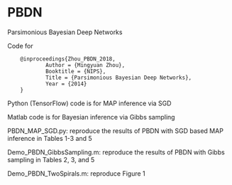 # PBDN
Parsimonious Bayesian Deep Networks

Code for 

        @inproceedings{Zhou_PBDN_2018,      
                Author = {Mingyuan Zhou},
                Booktitle = {NIPS},
                Title = {Parsimonious Bayesian Deep Networks},	
                Year = {2014}
        }

Python (TensorFlow) code is for MAP inference via SGD

Matlab code is for Bayesian inference via Gibbs sampling

PBDN_MAP_SGD.py: reproduce the results of PBDN with SGD based MAP inference in Tables 1-3 and 5

Demo_PBDN_GibbsSampling.m: reproduce the results of PBDN with Gibbs sampling in Tables 2, 3, and 5

Demo_PBDN_TwoSpirals.m: reproduce Figure 1
